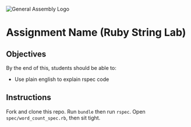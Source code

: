 ![General Assembly Logo](http://i.imgur.com/ke8USTq.png)

# Assignment Name (Ruby String Lab)

## Objectives

By the end of this, students should be able to:

- Use plain english to explain rspec code

## Instructions

Fork and clone this repo. Run `bundle` then run `rspec`. Open `spec/word_count_spec.rb`, then sit tight.
